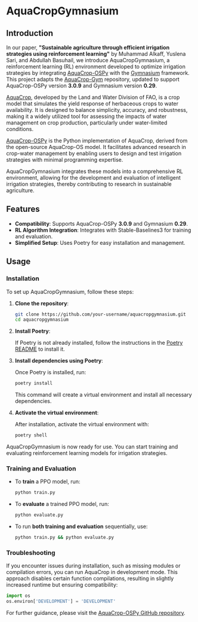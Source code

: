 # AquaCropGymnasium

## Introduction

In our paper, **"Sustainable agriculture through efficient irrigation strategies using reinforcement learning"** by Muhammad Alkaff, Yuslena Sari, and Abdullah Basuhail, we introduce AquaCropGymnasium, a reinforcement learning (RL) environment developed to optimize irrigation strategies by integrating [AquaCrop-OSPy](https://aquacropos.github.io/aquacrop/) with the [Gymnasium](https://gymnasium.farama.org/) framework. This project adapts the [AquaCrop-Gym](https://github.com/aquacropos/aquacrop-gym) repository, updated to support AquaCrop-OSPy version **3.0.9** and Gymnasium version **0.29**.

[AquaCrop](https://www.fao.org/aquacrop/en/), developed by the Land and Water Division of FAO, is a crop model that simulates the yield response of herbaceous crops to water availability. It is designed to balance simplicity, accuracy, and robustness, making it a widely utilized tool for assessing the impacts of water management on crop production, particularly under water-limited conditions.

[AquaCrop-OSPy](https://aquacropos.github.io/aquacrop/) is the Python implementation of AquaCrop, derived from the open-source AquaCrop-OS model. It facilitates advanced research in crop-water management by enabling users to design and test irrigation strategies with minimal programming expertise.

AquaCropGymnasium integrates these models into a comprehensive RL environment, allowing for the development and evaluation of intelligent irrigation strategies, thereby contributing to research in sustainable agriculture.


## Features

- **Compatibility**: Supports AquaCrop-OSPy **3.0.9** and Gymnasium **0.29**.
- **RL Algorithm Integration**: Integrates with Stable-Baselines3 for training and evaluation.
- **Simplified Setup**: Uses Poetry for easy installation and management.

## Usage

### Installation

To set up AquaCropGymnasium, follow these steps:

1. **Clone the repository**:

    ```bash
    git clone https://github.com/your-username/aquacropgymnasium.git
    cd aquacropgymnasium
    ```

2. **Install Poetry**:

    If Poetry is not already installed, follow the instructions in the [Poetry README](https://github.com/python-poetry/poetry#installation) to install it.

3. **Install dependencies using Poetry**:

    Once Poetry is installed, run:

    ```bash
    poetry install
    ```

    This command will create a virtual environment and install all necessary dependencies.

4. **Activate the virtual environment**:

    After installation, activate the virtual environment with:

    ```bash
    poetry shell
    ```

AquaCropGymnasium is now ready for use. You can start training and evaluating reinforcement learning models for irrigation strategies.

### Training and Evaluation

- To **train** a PPO model, run:

    ```bash
    python train.py
    ```

- To **evaluate** a trained PPO model, run:

    ```bash
    python evaluate.py
    ```

- To run **both training and evaluation** sequentially, use:

    ```bash
    python train.py && python evaluate.py
    ```

### Troubleshooting

If you encounter issues during installation, such as missing modules or compilation errors, you can run AquaCrop in development mode. This approach disables certain function compilations, resulting in slightly increased runtime but ensuring compatibility:

```python
import os
os.environ['DEVELOPMENT'] = 'DEVELOPMENT'
```

For further guidance, please visit the [AquaCrop-OSPy GitHub repository](https://github.com/aquacropos/aquacrop?tab=readme-ov-file#installation-troubleshooting).